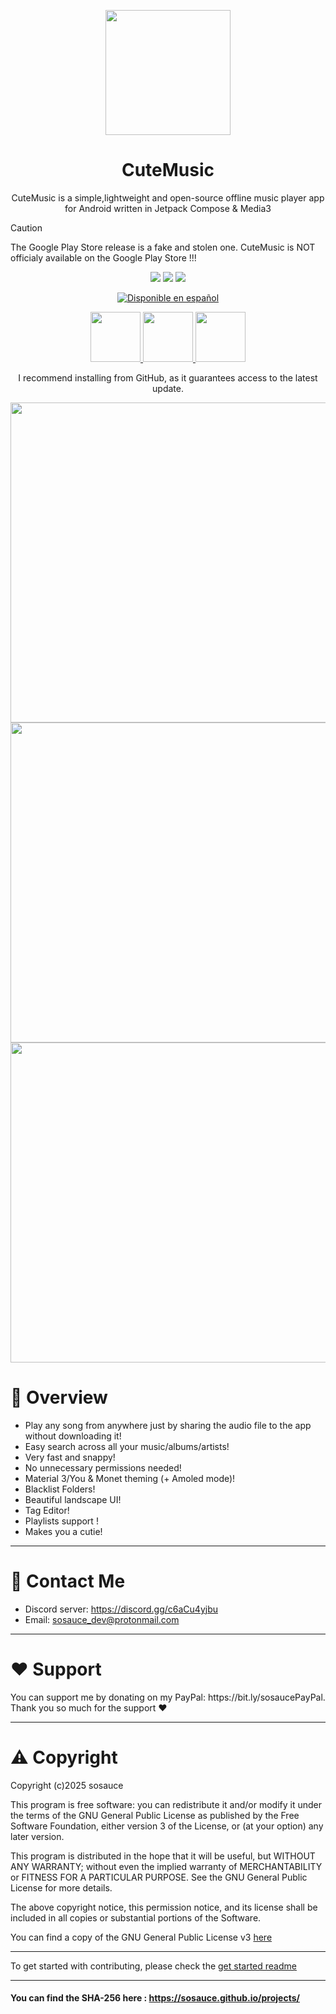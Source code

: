 <p align=center><image src="https://i.ibb.co/SdMsJs7/cute-music-icon.png" height="200" /></p>
<h1 align="center">CuteMusic</h1>
<p align="center">CuteMusic is a simple,lightweight and open-source offline music player app for Android written in Jetpack Compose & Media3</p>

> [!CAUTION]
> The Google Play Store release is a fake and stolen one. CuteMusic is NOT officialy available on the Google Play Store !!!
 <p align="center">
   <img src="https://img.shields.io/github/downloads/sosauce/CuteMusic/total?style=for-the-badge&logo=github&color=f9b3a9"/>
   <img src="https://img.shields.io/github/v/release/sosauce/CuteMusic?style=for-the-badge&logo=github&color=%23F9B3A9"/>
   <image src="https://img.shields.io/badge/Kotlin-100%25-%23F9B3A9?style=for-the-badge&logo=Kotlin"/>
 </p> 
 <p align="center">
   <a href="https://github.com/sosauce/CuteMusic/blob/main/README_ES.MD">
     <img src="https://img.shields.io/badge/Disponible_en-español-blue?style=for-the-badge" alt="Disponible en español"/>
   </a>
</p>
 <p align="center">
 <a href="https://github.com/sosauce/CuteMusic/releases">
   <image src="https://i.ibb.co/q0mdc4Z/get-it-on-github.png" height="80"/>
 </a>
  <a href="https://apt.izzysoft.de/fdroid/index/apk/com.sosauce.cutemusic">
   <image src="https://gitlab.com/IzzyOnDroid/repo/-/raw/master/assets/IzzyOnDroid.png" height="80"/>
 </a>
   <a href="https://f-droid.org/en/packages/com.sosauce.cutemusic/">
   <image src="https://f-droid.org/badge/get-it-on.png" height="80"/>
 </a>
<p align="center">I recommend installing from GitHub, as it guarantees access to the latest update.</p>
</p>



<p align=center>

<image src="https://i.postimg.cc/tJS44wR7/1.png" height="512" />
 <image src="https://i.ibb.co/jkqv5DfC/np.png" height="512" />
 <image src="https://i.postimg.cc/4NvTPrRc/3.png" height="512" />
</p>
  
<h1>👀 Overview</h1>

- Play any song from anywhere just by sharing the audio file to the app without downloading it!
- Easy search across all your music/albums/artists!
- Very fast and snappy!
- No unnecessary permissions needed!
- Material 3/You & Monet theming (+ Amoled mode)!
- Blacklist Folders!
- Beautiful landscape UI!
- Tag Editor!
- Playlists support !
- Makes you a cutie!
   
---
<h1>💬 Contact Me</h1>

- Discord server: https://discord.gg/c6aCu4yjbu
- Email: sosauce_dev@protonmail.com

---
<h1>❤️ Support</h1>

<p>You can support me by donating on my PayPal: https://bit.ly/sosaucePayPal. Thank you so much for the support ❤️</p>

---
<h1>⚠️ Copyright</h1>

<p>Copyright (c)2025 sosauce

This program is free software: you can redistribute it and/or modify
it under the terms of the GNU General Public License as published by
the Free Software Foundation, either version 3 of the License, or
(at your option) any later version.

This program is distributed in the hope that it will be useful,
but WITHOUT ANY WARRANTY; without even the implied warranty of
MERCHANTABILITY or FITNESS FOR A PARTICULAR PURPOSE. See the
GNU General Public License for more details.

The above copyright notice, this permission notice, and its license shall be included in all copies or substantial portions of the Software.

You can find a copy of the GNU General Public License v3 [here](https://www.gnu.org/licenses/)</p>


---
To get started with contributing, please check the [get started readme](https://github.com/sosauce/CuteMusic/blob/main/GET_STARTED.md)

---

#### You can find the SHA-256 here : https://sosauce.github.io/projects/
